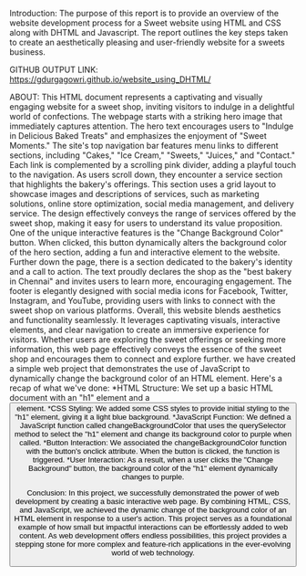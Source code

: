 Introduction:
The purpose of this report is to provide an overview of the website development process for a Sweet website using HTML and CSS along with DHTML and Javascript. The report outlines the key steps taken to create an aesthetically pleasing and user-friendly website for a sweets business.

GITHUB OUTPUT LINK:
https://gdurgagowri.github.io/website_using_DHTML/

ABOUT:
This HTML document represents a captivating and visually engaging website for a sweet shop, inviting visitors to indulge in a delightful world of confections. The webpage starts with a striking hero image that immediately captures attention. The hero text encourages users to "Indulge in Delicious Baked Treats" and emphasizes the enjoyment of "Sweet Moments."
The site's top navigation bar features menu links to different sections, including "Cakes," "Ice Cream," "Sweets," "Juices," and "Contact." Each link is complemented by a scrolling pink divider, adding a playful touch to the navigation.
As users scroll down, they encounter a service section that highlights the bakery's offerings. This section uses a grid layout to showcase images and descriptions of services, such as marketing solutions, online store optimization, social media management, and delivery service. The design effectively conveys the range of services offered by the sweet shop, making it easy for users to understand its value proposition.
One of the unique interactive features is the "Change Background Color" button. When clicked, this button dynamically alters the background color of the hero section, adding a fun and interactive element to the website.
Further down the page, there is a section dedicated to the bakery's identity and a call to action. The text proudly declares the shop as the "best bakery in Chennai" and invites users to learn more, encouraging engagement.
The footer is elegantly designed with social media icons for Facebook, Twitter, Instagram, and YouTube, providing users with links to connect with the sweet shop on various platforms.
Overall, this website blends aesthetics and functionality seamlessly. It leverages captivating visuals, interactive elements, and clear navigation to create an immersive experience for visitors. Whether users are exploring the sweet offerings or seeking more information, this web page effectively conveys the essence of the sweet shop and encourages them to connect and explore further.
we have created a simple web project that demonstrates the use of JavaScript to dynamically change the background color of an HTML element. Here's a recap of what we've done:
*HTML Structure: We set up a basic HTML document with an "h1" element and a <button> element.
*CSS Styling: We added some CSS styles to provide initial styling to the "h1" element, giving it a light blue background.
*JavaScript Function: We defined a JavaScript function called changeBackgroundColor that uses the querySelector method to select the "h1" element and change its background color to purple when called.
*Button Interaction: We associated the changeBackgroundColor function with the button's onclick attribute. When the button is clicked, the function is triggered.
*User Interaction: As a result, when a user clicks the "Change Background" button, the background color of the "h1" element dynamically changes to purple.

Conclusion:
In this project, we successfully demonstrated the power of web development by creating a basic interactive web page. By combining HTML, CSS, and JavaScript, we achieved the dynamic change of the background color of an HTML element in response to a user's action. This project serves as a foundational example of how small but impactful interactions can be effortlessly added to web content. As web development offers endless possibilities, this project provides a stepping stone for more complex and feature-rich applications in the ever-evolving world of web technology.
